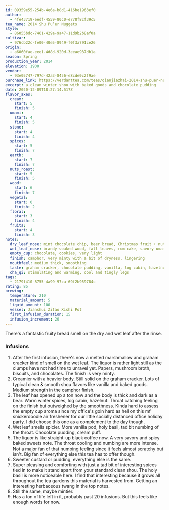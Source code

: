 ```yaml
---
id: 09359e55-254b-4e6a-b8d1-416be1963ef0
author:
  - 4fe43719-eedf-4559-80c0-e778f8cf39c5
tea_name: 2014 Shu Pu’er Nuggets
style:
  - 86055bdc-7461-429a-9a47-11d9b2b8af0a
cultivar:
  - 976cb22c-fe00-40e5-8949-f0f3a791ce26
origin:
  - a6060fae-eee1-4d8d-920d-3eeae937db1a
season: Spring
production_year: 2014
elevation: 1900
vendor:
  - 93e05747-797d-42a3-8456-e8cde0c2f9ae
purchase_link: https://verdanttea.com/teas/qianjiazhai-2014-shu-puer-nuggets-lao-cha-tou/
excerpt: a clean winter shou with baked goods and chocolate pudding
date: 2020-12-09T18:27:14.517Z
flavor_axes:
  cream:
    start: 5
    finish: 5
  umami:
    start: 4
    finish: 5
  stone:
    start: 4
    finish: 4
  spices:
    start: 5
    finish: 7
  earth:
    start: 7
    finish: 7
  nuts_roast:
    start: 5
    finish: 5
  wood:
    start: 6
    finish: 7
  vegetal:
    start: 0
    finish: 2
  floral:
    start: 3
    finish: 4
  fruits:
    start: 4
    finish: 3
notes:
  dry_leaf_nose: mint chocolate chip, beer bread, Christmas fruit + nut bread
  wet_leaf_nose: brandy-soaked wood, fall leaves, rum cake, savory umami
  empty_cup: chocolate, cookies, very light
  finish: camphor, very minty with a bit of dryness, lingering
  mouthfeel: medium thick, smoothing
  taste: graham cracker, chocolate pudding, vanilla, log cabin, hazelnut, holy basil
  cha_qi: stimulating and warming, cool and tingly legs
tags:
  - 2179f410-8755-4a99-97ca-69f2b959784c
rating: 85
brewing:
  temperature: 210
  material_amount: 5
  liquid_amount: 100
  vessel: Jianshui Zitao Xishi Pot
  first_infusion_duration: 15
  infusion_increment: 20
---
```

There's a fantastic fruity bread smell on the dry and wet leaf after the rinse. 

### Infusions

1. After the first infusion, there's now a melted marshmallow and graham cracker kind of smell on the wet leaf. The liquor is rather light still as the clumps have not had time to unravel yet. Papers, mushroom broth, biscuits, and chocolates. The finish is very minty.
2. Creamier with a heavier body. Still solid on the graham cracker. Lots of typical clean & smooth shou flavors like vanilla and baked goods. Medium strength in the camphor finish.
3. The leaf has opened up a ton now and the body is thick and dark as a bear. Warm winter spices, log cabin, hazelnut. Throat catching feeling on the finish but outweighed by the smoothness. Kinda hard to assess the empty cup aroma since my office's goin hard as hell on this mf snickerdoodle air freshener for our little socially distanced office holiday party. I did choose this one as a complement to the day though.
4. Wet leaf smells spicier. More vanilla pod, holy basil, tad bit numbing of the throat. Chocolate pudding, cream puff.
5. The liquor is like straight-up black coffee now. A very savory and spicy baked sweets note. The throat cooling and numbing are more intense. Not a major fan of that numbing feeling since it feels almost scratchy but isn't. Big fan of everything else this tea has to offer though.
6. Sweeter custard or pudding, everything else is the same.
7. Super pleasing and comforting with just a tad bit of interesting spices tied in to make it stand apart from your standard clean shou. The holy basil is more noticeable here. I find that interesting because it grows all throughout the tea gardens this material is harvested from. Getting an interesting herbaceous twang in the top notes.
8. Still the same, maybe mintier.
9. Has a ton of life left in it, probably past 20 infusions. But this feels like enough words for now.